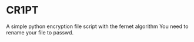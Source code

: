 # CR1PT
A simple python encryption file script with the fernet algorithm
You need to rename your file to passwd. 

